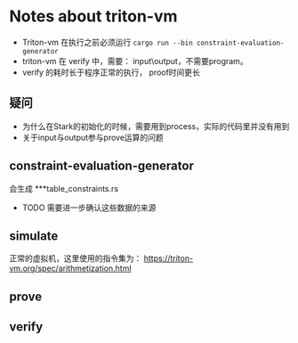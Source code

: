 # Notes about triton-vm

* Triton-vm 在执行之前必须运行 ```cargo run --bin constraint-evaluation-generator```
* triton-vm 在 verify 中，需要： input\output，不需要program。
* verify 的耗时长于程序正常的执行， proof时间更长


## 疑问
* 为什么在Stark的初始化的时候，需要用到process，实际的代码里并没有用到
* 关于input与output参与prove运算的问题

## constraint-evaluation-generator
会生成 ***table_constraints.rs
* TODO  需要进一步确认这些数据的来源

## simulate
正常的虚拟机，这里使用的指令集为： https://triton-vm.org/spec/arithmetization.html

## prove


## verify
